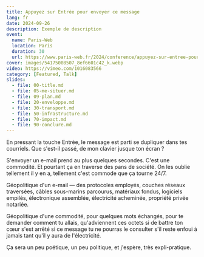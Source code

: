```yaml
---
title: Appuyez sur Entrée pour envoyer ce message
lang: fr
date: 2024-09-26
description: Exemple de description
event:
  name: Paris-Web
  location: Paris
  duration: 30
  url: https://www.paris-web.fr/2024/conference/appuyez-sur-entree-pour-envoyer-ce-message
cover: images/54175008507_8ef6601c42_k.webp
video: https://vimeo.com/1016083566
category: [Featured, Talk]
slides:
  - file: 00-title.md
  - file: 05-me-situer.md
  - file: 09-plan.md
  - file: 20-enveloppe.md
  - file: 30-transport.md
  - file: 50-infrastructure.md
  - file: 70-impact.md
  - file: 90-conclure.md
---
```


En pressant la touche Entrée, le message est parti se dupliquer dans tes courriels. Que s'est-il passé, de mon clavier jusque ton écran ?

S'envoyer un e-mail prend au plus quelques secondes. C'est une commodité. Et pourtant ça en traverse des pans de société. On les oublie tellement il y en a, tellement c'est commode que ça tourne 24/7.

Géopolitique d'un e-mail — des protocoles employés, couches réseaux traversées, câbles sous-marins parcourus, matériaux fondus, logiciels empilés, électronique assemblée, électricité acheminée, propriété privée notariée.

Géopolitique d'une commodité, pour quelques mots échangés, pour te demander comment tu allais, qu'adviennent ces octets si de battre ton cœur s'est arrêté si ce message tu ne pourras le consulter s'il reste enfoui à jamais tant qu'il y aura de l'électricité.

Ça sera un peu poétique, un peu politique, et j'espère, très expli-pratique.

